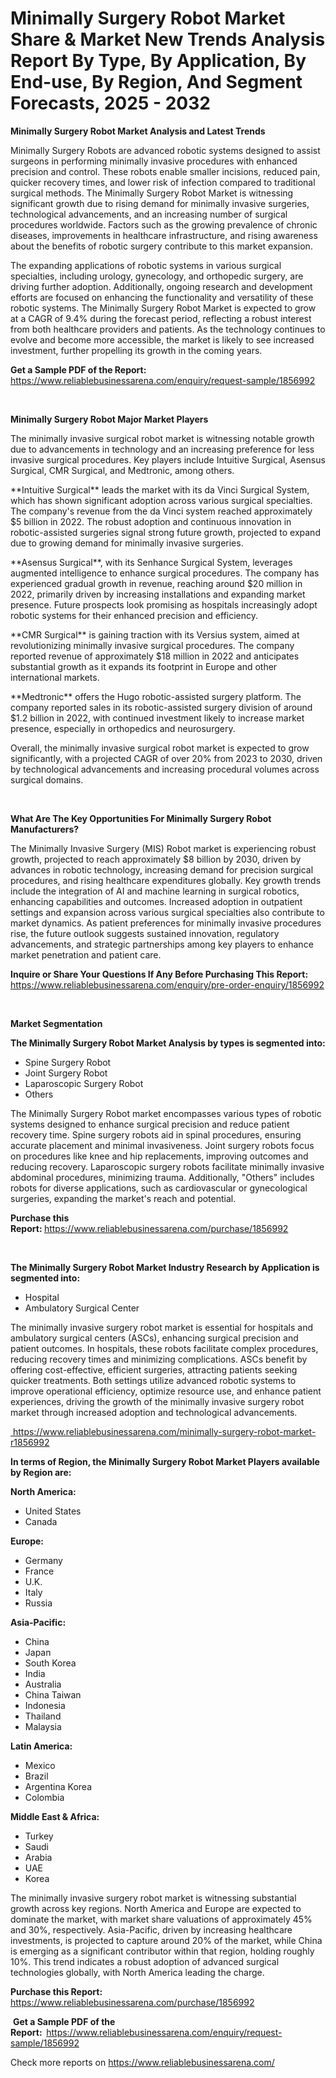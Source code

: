 <p><h1>Minimally Surgery Robot Market Share & Market New Trends Analysis Report By Type, By Application, By End-use, By Region, And Segment Forecasts, 2025 - 2032</h1></p><p><strong>Minimally Surgery Robot Market Analysis and Latest Trends</strong></p>
<p><p>Minimally Surgery Robots are advanced robotic systems designed to assist surgeons in performing minimally invasive procedures with enhanced precision and control. These robots enable smaller incisions, reduced pain, quicker recovery times, and lower risk of infection compared to traditional surgical methods. The Minimally Surgery Robot Market is witnessing significant growth due to rising demand for minimally invasive surgeries, technological advancements, and an increasing number of surgical procedures worldwide. Factors such as the growing prevalence of chronic diseases, improvements in healthcare infrastructure, and rising awareness about the benefits of robotic surgery contribute to this market expansion.</p><p>The expanding applications of robotic systems in various surgical specialties, including urology, gynecology, and orthopedic surgery, are driving further adoption. Additionally, ongoing research and development efforts are focused on enhancing the functionality and versatility of these robotic systems. The Minimally Surgery Robot Market is expected to grow at a CAGR of 9.4% during the forecast period, reflecting a robust interest from both healthcare providers and patients. As the technology continues to evolve and become more accessible, the market is likely to see increased investment, further propelling its growth in the coming years.</p></p>
<p><strong>Get a Sample PDF of the Report:&nbsp;</strong> <a href="https://www.reliablebusinessarena.com/enquiry/request-sample/1856992?utm_campaign=1892&utm_medium=2&utm_source=Github&utm_content=ia&utm_term=27032025&utm_id=minimally-surgery-robot">https://www.reliablebusinessarena.com/enquiry/request-sample/1856992</a></p>
<p>&nbsp;</p>
<p><strong>Minimally Surgery Robot Major Market Players</strong></p>
<p><p>The minimally invasive surgical robot market is witnessing notable growth due to advancements in technology and an increasing preference for less invasive surgical procedures. Key players include Intuitive Surgical, Asensus Surgical, CMR Surgical, and Medtronic, among others.</p><p>**Intuitive Surgical** leads the market with its da Vinci Surgical System, which has shown significant adoption across various surgical specialties. The company's revenue from the da Vinci system reached approximately $5 billion in 2022. The robust adoption and continuous innovation in robotic-assisted surgeries signal strong future growth, projected to expand due to growing demand for minimally invasive surgeries.</p><p>**Asensus Surgical**, with its Senhance Surgical System, leverages augmented intelligence to enhance surgical procedures. The company has experienced gradual growth in revenue, reaching around $20 million in 2022, primarily driven by increasing installations and expanding market presence. Future prospects look promising as hospitals increasingly adopt robotic systems for their enhanced precision and efficiency.</p><p>**CMR Surgical** is gaining traction with its Versius system, aimed at revolutionizing minimally invasive surgical procedures. The company reported revenue of approximately $18 million in 2022 and anticipates substantial growth as it expands its footprint in Europe and other international markets.</p><p>**Medtronic** offers the Hugo robotic-assisted surgery platform. The company reported sales in its robotic-assisted surgery division of around $1.2 billion in 2022, with continued investment likely to increase market presence, especially in orthopedics and neurosurgery.</p><p>Overall, the minimally invasive surgical robot market is expected to grow significantly, with a projected CAGR of over 20% from 2023 to 2030, driven by technological advancements and increasing procedural volumes across surgical domains.</p></p>
<p>&nbsp;</p>
<p><strong>What Are The Key Opportunities For Minimally Surgery Robot Manufacturers?</strong></p>
<p><p>The Minimally Invasive Surgery (MIS) Robot market is experiencing robust growth, projected to reach approximately $8 billion by 2030, driven by advances in robotic technology, increasing demand for precision surgical procedures, and rising healthcare expenditures globally. Key growth trends include the integration of AI and machine learning in surgical robotics, enhancing capabilities and outcomes. Increased adoption in outpatient settings and expansion across various surgical specialties also contribute to market dynamics. As patient preferences for minimally invasive procedures rise, the future outlook suggests sustained innovation, regulatory advancements, and strategic partnerships among key players to enhance market penetration and patient care.</p></p>
<p><strong>Inquire or Share Your Questions If Any Before Purchasing This Report:</strong> <a href="https://www.reliablebusinessarena.com/enquiry/pre-order-enquiry/1856992?utm_campaign=1892&utm_medium=2&utm_source=Github&utm_content=ia&utm_term=27032025&utm_id=minimally-surgery-robot">https://www.reliablebusinessarena.com/enquiry/pre-order-enquiry/1856992</a></p>
<p>&nbsp;</p>
<p><strong>Market Segmentation</strong></p>
<p><strong>The Minimally Surgery Robot Market Analysis by types is segmented into:</strong></p>
<p><ul><li>Spine Surgery Robot</li><li>Joint Surgery Robot</li><li>Laparoscopic Surgery Robot</li><li>Others</li></ul></p>
<p><p>The Minimally Surgery Robot market encompasses various types of robotic systems designed to enhance surgical precision and reduce patient recovery time. Spine surgery robots aid in spinal procedures, ensuring accurate placement and minimal invasiveness. Joint surgery robots focus on procedures like knee and hip replacements, improving outcomes and reducing recovery. Laparoscopic surgery robots facilitate minimally invasive abdominal procedures, minimizing trauma. Additionally, "Others" includes robots for diverse applications, such as cardiovascular or gynecological surgeries, expanding the market's reach and potential.</p></p>
<p><strong>Purchase this Report:&nbsp;</strong><a href="https://www.reliablebusinessarena.com/purchase/1856992?utm_campaign=1892&utm_medium=2&utm_source=Github&utm_content=ia&utm_term=27032025&utm_id=minimally-surgery-robot">https://www.reliablebusinessarena.com/purchase/1856992</a></p>
<p>&nbsp;</p>
<p><strong>The Minimally Surgery Robot Market Industry Research by Application is segmented into:</strong></p>
<p><ul><li>Hospital</li><li>Ambulatory Surgical Center</li></ul></p>
<p><p>The minimally invasive surgery robot market is essential for hospitals and ambulatory surgical centers (ASCs), enhancing surgical precision and patient outcomes. In hospitals, these robots facilitate complex procedures, reducing recovery times and minimizing complications. ASCs benefit by offering cost-effective, efficient surgeries, attracting patients seeking quicker treatments. Both settings utilize advanced robotic systems to improve operational efficiency, optimize resource use, and enhance patient experiences, driving the growth of the minimally invasive surgery robot market through increased adoption and technological advancements.</p></p>
<p><a href="https://www.reliablebusinessarena.com/minimally-surgery-robot-market-r1856992?utm_campaign=1892&utm_medium=2&utm_source=Github&utm_content=ia&utm_term=27032025&utm_id=minimally-surgery-robot">&nbsp;https://www.reliablebusinessarena.com/minimally-surgery-robot-market-r1856992</a></p>
<p><strong>In terms of Region, the Minimally Surgery Robot Market Players available by Region are:</strong></p>
<p>
    <p> <strong> North America: </strong>
        <ul>
            <li>United States</li>
            <li>Canada</li>
        </ul>
        </p> 
    <p> <strong> Europe: </strong>
        <ul>
            <li>Germany</li>
            <li>France</li>
            <li>U.K.</li>
            <li>Italy</li>
            <li>Russia</li>
        </ul>
        </p> 
    <p> <strong> Asia-Pacific: </strong>
        <ul>
            <li>China</li>
            <li>Japan</li>
            <li>South Korea</li>
            <li>India</li>
            <li>Australia</li>
            <li>China Taiwan</li>
            <li>Indonesia</li>
            <li>Thailand</li>
            <li>Malaysia</li>
        </ul>
        </p> 
    <p> <strong> Latin America: </strong>
        <ul>
            <li>Mexico</li>
            <li>Brazil</li>
            <li>Argentina Korea</li>
            <li>Colombia</li>
        </ul>
        </p> 
    <p> <strong> Middle East & Africa: </strong>
        <ul>
            <li>Turkey</li>
            <li>Saudi</li>
            <li>Arabia</li>
            <li>UAE</li>
            <li>Korea</li>
        </ul>
    </p>
    </p>
<p><p>The minimally invasive surgery robot market is witnessing substantial growth across key regions. North America and Europe are expected to dominate the market, with market share valuations of approximately 45% and 30%, respectively. Asia-Pacific, driven by increasing healthcare investments, is projected to capture around 20% of the market, while China is emerging as a significant contributor within that region, holding roughly 10%. This trend indicates a robust adoption of advanced surgical technologies globally, with North America leading the charge.</p></p>
<p><strong>Purchase this Report: </strong><a href="https://www.reliablebusinessarena.com/purchase/1856992?utm_campaign=1892&utm_medium=2&utm_source=Github&utm_content=ia&utm_term=27032025&utm_id=minimally-surgery-robot">https://www.reliablebusinessarena.com/purchase/1856992</a></p>
<p>&nbsp;<strong>Get a Sample PDF of the Report:&nbsp;&nbsp;</strong><a href="https://www.reliablebusinessarena.com/enquiry/request-sample/1856992?utm_campaign=1892&utm_medium=2&utm_source=Github&utm_content=ia&utm_term=27032025&utm_id=minimally-surgery-robot">https://www.reliablebusinessarena.com/enquiry/request-sample/1856992</a></p>
<p><strong></strong></p>
<p>Check more reports on <a href="https://www.reliablebusinessarena.com/?utm_campaign=1892&utm_medium=2&utm_source=Github&utm_content=ia&utm_term=27032025&utm_id=minimally-surgery-robot">https://www.reliablebusinessarena.com/</a></p>